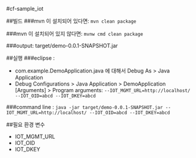 #cf-sample_iot

##빌드
###mvn 이 설치되어 있다면: 
`mvn clean package`

###mvn 이 설치되어 있지 않다면: 
`mvnw cmd clean package`

###output: 
 target/demo-0.0.1-SNAPSHOT.jar

##실행
###eclipse :
+ com.example.DemoApplication.java 에 대해서 Debug As > Java Application
+ Debug Configurations > Java Application > DemoApplication 
   [Arguments] > Program arguments:
   `--IOT_MGMT_URL=http://localhost/ --IOT_OID=abcd --IOT_DKEY=abcd`

###command line :
 `java -jar target/demo-0.0.1-SNAPSHOT.jar --IOT_MGMT_URL=http://localhost/ --IOT_OID=abcd --IOT_DKEY=abcd`

##필요 환경 변수
+ IOT_MGMT_URL
+ IOT_OID
+ IOT_DKEY


